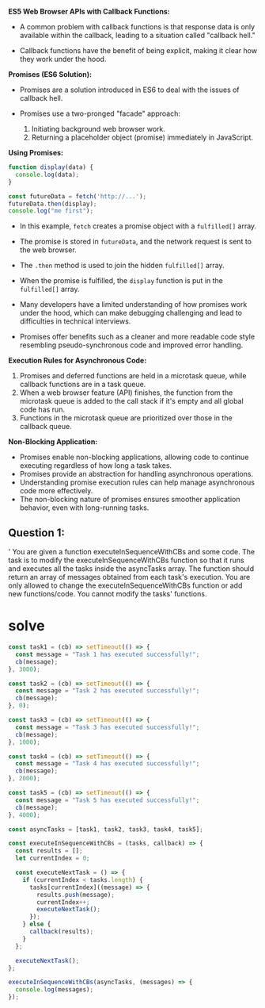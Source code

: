**ES5 Web Browser APIs with Callback Functions:**

- A common problem with callback functions is that response data is only available within the callback, leading to a situation called "callback hell."

- Callback functions have the benefit of being explicit, making it clear how they work under the hood.

**Promises (ES6 Solution):**

- Promises are a solution introduced in ES6 to deal with the issues of callback hell.

- Promises use a two-pronged "facade" approach:
  1. Initiating background web browser work.
  2. Returning a placeholder object (promise) immediately in JavaScript.

**Using Promises:**

```javascript
function display(data) {
  console.log(data);
}

const futureData = fetch('http://...');
futureData.then(display);
console.log("me first");
```

- In this example, `fetch` creates a promise object with a `fulfilled[]` array.

- The promise is stored in `futureData`, and the network request is sent to the web browser.

- The `.then` method is used to join the hidden `fulfilled[]` array.

- When the promise is fulfilled, the `display` function is put in the `fulfilled[]` array.

- Many developers have a limited understanding of how promises work under the hood, which can make debugging challenging and lead to difficulties in technical interviews.

- Promises offer benefits such as a cleaner and more readable code style resembling pseudo-synchronous code and improved error handling.

**Execution Rules for Asynchronous Code:**

1. Promises and deferred functions are held in a microtask queue, while callback functions are in a task queue.
2. When a web browser feature (API) finishes, the function from the microtask queue is added to the call stack if it's empty and all global code has run.
3. Functions in the microtask queue are prioritized over those in the callback queue.

**Non-Blocking Application:**

- Promises enable non-blocking applications, allowing code to continue executing regardless of how long a task takes.
- Promises provide an abstraction for handling asynchronous operations.
- Understanding promise execution rules can help manage asynchronous code more effectively.
- The non-blocking nature of promises ensures smoother application behavior, even with long-running tasks.
## Question 1:
'
You are given a function executeInSequenceWithCBs and some code. The task is to modify the executeInSequenceWithCBs function so that it runs and executes all the tasks inside the asyncTasks array.
The function should return an array of messages obtained from each task's execution.
You are only allowed to change the executeInSequenceWithCBs function or add new functions/code. You cannot modify the tasks' functions.
# solve

```javascript
const task1 = (cb) => setTimeout(() => {
  const message = "Task 1 has executed successfully!";
  cb(message);
}, 3000);

const task2 = (cb) => setTimeout(() => {
  const message = "Task 2 has executed successfully!";
  cb(message);
}, 0);

const task3 = (cb) => setTimeout(() => {
  const message = "Task 3 has executed successfully!";
  cb(message);
}, 1000);

const task4 = (cb) => setTimeout(() => {
  const message = "Task 4 has executed successfully!";
  cb(message);
}, 2000);

const task5 = (cb) => setTimeout(() => {
  const message = "Task 5 has executed successfully!";
  cb(message);
}, 4000);

const asyncTasks = [task1, task2, task3, task4, task5];

const executeInSequenceWithCBs = (tasks, callback) => {
  const results = [];
  let currentIndex = 0;

  const executeNextTask = () => {
    if (currentIndex < tasks.length) {
      tasks[currentIndex]((message) => {
        results.push(message);
        currentIndex++;
        executeNextTask();
      });
    } else {
      callback(results);
    }
  };

  executeNextTask();
};

executeInSequenceWithCBs(asyncTasks, (messages) => {
  console.log(messages);
});

```


  
